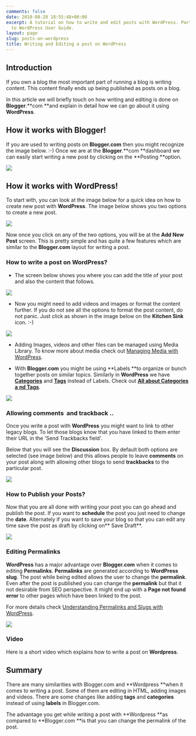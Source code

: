 ```yaml
---
comments: false
date: 2010-08-28 18:55:48+00:00
excerpt: A tutorial on how to write and edit posts with WordPress. Part of the Blogger
  to WordPress User Guide.
layout: page
slug: posts-on-wordpress
title: Writing and Editing a post on WordPress
---
```


## Introduction


If you own a blog the most important part of running a blog is writing content. This content finally ends up being published as posts on a blog.

In this article we will briefly touch on how writing and editing is done on **Blogger**.**com **and explain in detail how we can go about it using **WordPress**.


## How it works with Blogger!


If you are used to writing posts on **Blogger.com** then you might recognize the image below. :-) Once we are at the **Blogger**.**com **dashboard we can easily start writing a new post by clicking on the **Posting **option.

[![](https://rtcamp.com/wp-content/uploads/2010/08/blogger-post-blogger-to-wordpress.png)](http://bloggertowp.org/?attachment_id=1316)


## How it works with WordPress!


To start with, you can look at the image below for a quick idea on how to create new post with **WordPress**. The image below shows you two options to create a new post.

[![](https://rtcamp.com/wp-content/uploads/2010/08/wordpress-post-blogger-to-wordpress.png)](http://bloggertowp.org/?attachment_id=1330)

Now once you click on any of the two options, you will be at the **Add New Post** screen. This is pretty simple and has quite a few features which are similar to the **Blogger.com** layout for writing a post.


### **How to write a post on WordPress?**





	
  * The screen below shows you where you can add the title of your post and also the content that follows.


**[![](https://rtcamp.com/wp-content/uploads/2010/08/write-new-post-blogger-to-wordpress.png)](http://bloggertowp.org/?attachment_id=1349)**





	
  * Now you might need to add videos and images or format the content further. If you do not see all the options to format the post content, do not panic. Just click as shown in the image below on the **Kitchen Sink** icon. :-)


[![](https://rtcamp.com/wp-content/uploads/2010/08/upload-media-blogger-to-wordpress.png)](http://bloggertowp.org/?attachment_id=1351)



	
  * Adding Images, videos and other files can be managed using Media Library. To know more about media check out [Managing Media with WordPress](http://bloggertowp.org/managing-media-files-with-wordpress/).



	
  * With **Blogger.com** you might be using **Labels **to organize or bunch together posts on similar topics. Similarly in **WordPress** we have [**Categories**](http://codex.wordpress.org/Glossary#Category) and [**Tags**](http://codex.wordpress.org/Glossary#Tag) instead of Labels. Check out [**All about Categories a** **nd Tags**](http://bloggertowp.org/all-about-categories-and-tags/).


[![](https://rtcamp.com/wp-content/uploads/2010/08/tags-categories-blogger-to-wordpress.png)](http://bloggertowp.org/?attachment_id=1353)


### Allowing comments  and trackback ..


Once you write a post with **WordPress** you might want to link to other legacy blogs. To let those blogs know that you have linked to them enter their URL in the 'Send Trackbacks field'.

Below that you will see the **Discussion** box. By default both options are selected (see image below) and this allows people to leave **comments** on your post along with allowing other blogs to send **trackbacks** to the particular post.

[![](https://rtcamp.com/wp-content/uploads/2010/08/trackbacks-discussion-blogger-to-wp.png)](http://bloggertowp.org/?attachment_id=1519)


### How to Publish your Posts?


Now that you are all done with writing your post you can go ahead and publish the post. If you want to **schedule** the post you just need to change the **date**. Alternately if you want to save your blog so that you can edit any time save the post as draft by clicking on** Save Draft**.

[![](https://rtcamp.com/wp-content/uploads/2010/08/publish-post-blogger-to-wp.png)](http://bloggertowp.org/?attachment_id=1523)


### Editing Permalinks


**WordPress** has a major advantage over **Blogger.com** when it comes to editing **Permalinks**. **Permalinks** are generated according to **WordPress slug**. The post while being edited allows the user to change the **permalink**. Even after the post is published you can change the **permalink** but that it not desirable from SEO perspective. It might end up with a **Page not found error** to other pages which have been linked to the post.

For more details check [Understanding Permalinks and Slugs with WordPress](http://bloggertowp.org/understanding-permalinks-and-slugs-in-wordpress/).

[![](https://rtcamp.com/wp-content/uploads/2010/08/permalink-post-blogger-to-wp.png)](http://bloggertowp.org/?attachment_id=1532)


### Video


Here is a short video which explains how to write a post on **Wordpress**.


## Summary


There are many similarities with Blogger.com and **Wordpress **when it comes to writing a post. Some of them are editing in HTML, adding images and videos. There are some changes like adding **tags** and **categories** instead of using **labels** in Blogger.com.

The advantage you get while writing a post with **Wordpress **as compared to **Blogger.com **is that you can change the permalink of the post.

